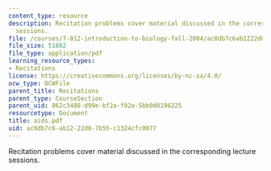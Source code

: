 ```yaml
---
content_type: resource
description: Recitation problems cover material discussed in the corresponding lecture
  sessions.
file: /courses/7-012-introduction-to-biology-fall-2004/ac0db7c6ab1222d87b55c1324cfc0077_aids.pdf
file_size: 51802
file_type: application/pdf
learning_resource_types:
- Recitations
license: https://creativecommons.org/licenses/by-nc-sa/4.0/
ocw_type: OCWFile
parent_title: Recitations
parent_type: CourseSection
parent_uid: 862c3488-d99e-bf2a-f92e-5bb0d0196225
resourcetype: Document
title: aids.pdf
uid: ac0db7c6-ab12-22d8-7b55-c1324cfc0077
---
```

Recitation problems cover material discussed in the corresponding lecture sessions.